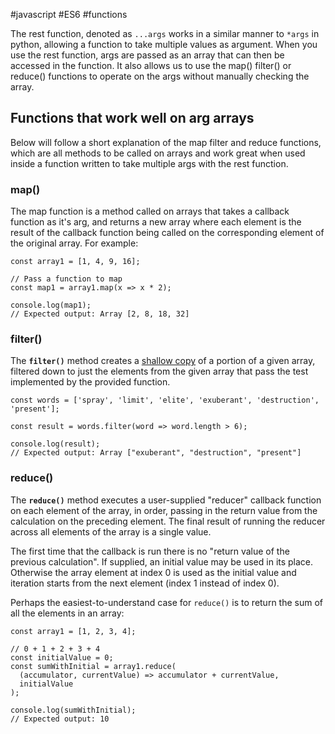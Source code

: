 #javascript #ES6 #functions 

The rest function, denoted as `...args` works in a similar manner to `*args` in python, allowing a function to take multiple values as argument. When you use the rest function, args are passed as an array that can then be accessed in the function. It also allows us to use the map() filter() or reduce() functions to operate on the args without manually checking the array.

## Functions that work well on arg arrays
Below will follow a short explanation of the map filter and reduce functions, which are all methods to be called on arrays and work great when used inside a function written to take multiple args with the rest function.

### map()
The map function is a method called on arrays that takes a callback function as it's arg, and returns a new array where each element is the result of the callback function being called on the corresponding element of the original array. For example:
```
const array1 = [1, 4, 9, 16];

// Pass a function to map
const map1 = array1.map(x => x * 2);

console.log(map1);
// Expected output: Array [2, 8, 18, 32]
```

### filter()
The **`filter()`** method creates a [shallow copy](https://developer.mozilla.org/en-US/docs/Glossary/Shallow_copy) of a portion of a given array, filtered down to just the elements from the given array that pass the test implemented by the provided function.
```
const words = ['spray', 'limit', 'elite', 'exuberant', 'destruction', 'present'];

const result = words.filter(word => word.length > 6);

console.log(result);
// Expected output: Array ["exuberant", "destruction", "present"]
```

### reduce()
The **`reduce()`** method executes a user-supplied "reducer" callback function on each element of the array, in order, passing in the return value from the calculation on the preceding element. The final result of running the reducer across all elements of the array is a single value.

The first time that the callback is run there is no "return value of the previous calculation". If supplied, an initial value may be used in its place. Otherwise the array element at index 0 is used as the initial value and iteration starts from the next element (index 1 instead of index 0).

Perhaps the easiest-to-understand case for `reduce()` is to return the sum of all the elements in an array:
```
const array1 = [1, 2, 3, 4];

// 0 + 1 + 2 + 3 + 4
const initialValue = 0;
const sumWithInitial = array1.reduce(
  (accumulator, currentValue) => accumulator + currentValue,
  initialValue
);

console.log(sumWithInitial);
// Expected output: 10
```
